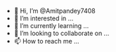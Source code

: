 - 👋 Hi, I’m @Amitpandey7408
- 👀 I’m interested in ...
- 🌱 I’m currently learning ...
- 💞️ I’m looking to collaborate on ...
- 📫 How to reach me ...

<!---
Amitpandey7408/Amitpandey7408 is a ✨ special ✨ repository because its `README.md` (this file) appears on your GitHub profile.
You can click the Preview link to take a look at your changes.
Noting like anything--->

